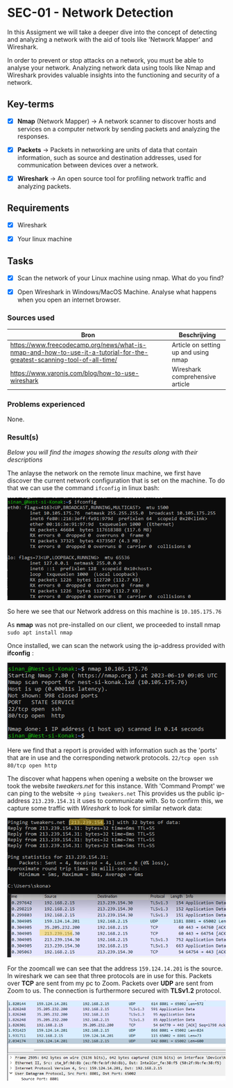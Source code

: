 # SEC-01 - Network Detection

In this Assigment we will take a deeper dive into the concept of detecting and analyzing a network with the aid of tools like 'Network Mapper' and Wireshark.

In order to prevent or stop attacks on a network, you must be able to analyse your network. 
Analyzing network data using tools like Nmap and Wireshark provides valuable insights into the functioning and security of a network. 




## Key-terms

- [x] <strong>Nmap</strong> (Network Mapper) -> A network scanner to discover hosts and services on a computer network by sending packets and analyzing the responses.
- [x] <strong>Packets</strong> -> Packets in networking are units of data that contain information, such as source and destination addresses, used for communication between devices over a network.
- [x] <strong>Wireshark</strong> -> An open source tool for profiling network traffic and analyzing packets.




## Requirements

- [x] Wireshark
- [x] Your linux machine




## Tasks

- [x] Scan the network of your Linux machine using nmap. What do you find?
- [x] Open Wireshark in Windows/MacOS Machine. Analyse what happens when you open an internet browser. 



### Sources used

| Bron        | Beschrijving |
| ----------- | ----------- |
| https://www.freecodecamp.org/news/what-is-nmap-and-how-to-use-it-a-tutorial-for-the-greatest-scanning-tool-of-all-time/ | Article on setting up and using nmap|
| https://www.varonis.com/blog/how-to-use-wireshark | Wireshark comprehensive article |





### Problems experienced

None.


### Result(s)

*Below you will find the images showing the results along with their descriptions*

The anlayse the network on the remote linux machine, we first have discover the current network configuration that is set on the machine. To do that we can use the command ```ifconfig``` in linux bash:

![ifconfig-linux](../00_includes/SEC-01/ifconfig-linux.png)

So here we see that our Network address on this machine is ```10.105.175.76```

As **nmap** was not pre-installed on our client, we proceeded to install nmap ```sudo apt install nmap```

Once installed, we can scan the network using the ip-address provided with **ifconfig** :

![ifconfig-linux](../00_includes/SEC-01/nmap-linux.png)   

Here we find that a report is provided with information such as the 'ports' that are in use and the corresponding network protocols. ```22/tcp open ssh``` ```80/tcp open http```

The discover what happens when opening a website on the browser we took the website *tweakers.net* for this instance. With 'Command Prompt' we can ping to the website -> ```ping tweakers.net``` This provides us the public ip-address ```213.239.154.31``` it uses to communicate with. So to confirm this, we capture some traffic with *Wireshark* to look for similar network data:

![ifconfig-linux](../00_includes/SEC-01/website-ping.png)

For the zoomcall we can see that the address ```159.124.14.201``` is the source. In wireshark we can see that three protocols are in use for this. Packets over **TCP** are sent from my pc to Zoom. Packets over **UDP** are sent from Zoom to us. The connection is furthermore secured with **TLSv1.2** protocol.

![ifconfig-linux](../00_includes/SEC-01/zoom-udp.png)






 




